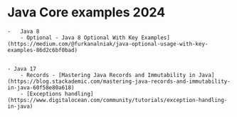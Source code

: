 # Java Core examples 2024

    -   Java 8
        - Optional - Java 8 Optional With Key Examples](https://medium.com/@furkanalniak/java-optional-usage-with-key-examples-86d2c6bf0bad)


    - Java 17
        - Records - [Mastering Java Records and Immutability in Java](https://blog.stackademic.com/mastering-java-records-and-immutability-in-java-60f58e80a618)
        - [Exceptions handling]  (https://www.digitalocean.com/community/tutorials/exception-handling-in-java)